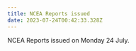 ```yaml
---
title: NCEA Reports issued
date: 2023-07-24T00:42:33.328Z
---
```

NCEA Reports issued on Monday 24 July.